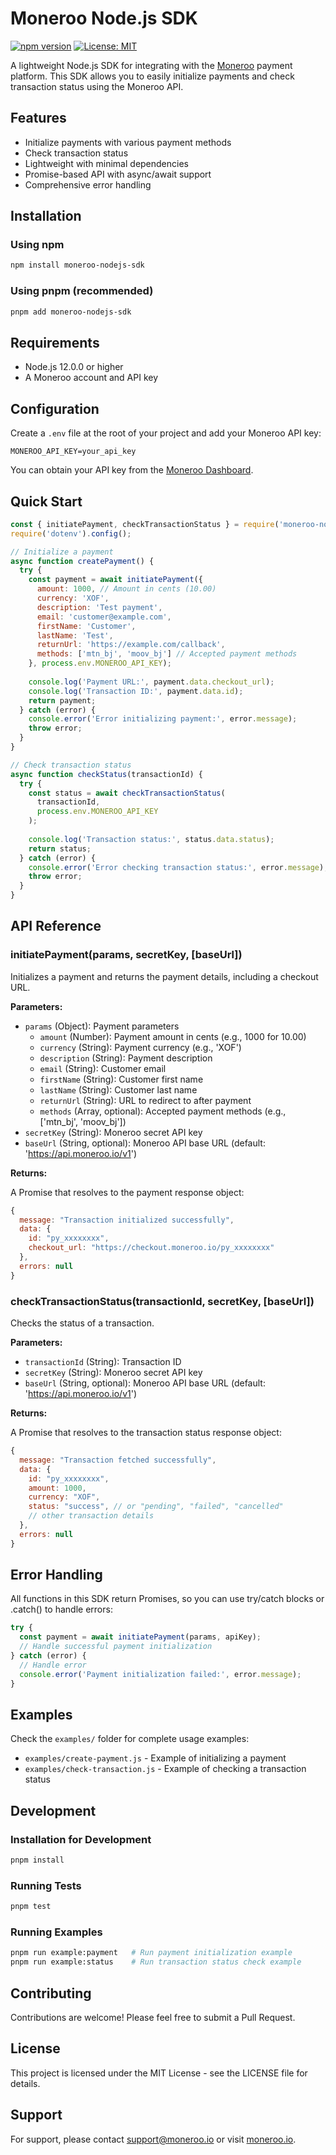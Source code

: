 # Moneroo Node.js SDK

[![npm version](https://img.shields.io/npm/v/moneroo-nodejs-sdk.svg)](https://www.npmjs.com/package/moneroo-nodejs-sdk)
[![License: MIT](https://img.shields.io/badge/License-MIT-yellow.svg)](https://opensource.org/licenses/MIT)

A lightweight Node.js SDK for integrating with the [Moneroo](https://moneroo.io) payment platform. This SDK allows you to easily initialize payments and check transaction status using the Moneroo API.

## Features

- Initialize payments with various payment methods
- Check transaction status
- Lightweight with minimal dependencies
- Promise-based API with async/await support
- Comprehensive error handling

## Installation

### Using npm
```bash
npm install moneroo-nodejs-sdk
```

### Using pnpm (recommended)
```bash
pnpm add moneroo-nodejs-sdk
```

## Requirements

- Node.js 12.0.0 or higher
- A Moneroo account and API key

## Configuration

Create a `.env` file at the root of your project and add your Moneroo API key:

```
MONEROO_API_KEY=your_api_key
```

You can obtain your API key from the [Moneroo Dashboard](https://dashboard.moneroo.io).

## Quick Start

```javascript
const { initiatePayment, checkTransactionStatus } = require('moneroo-nodejs-sdk');
require('dotenv').config();

// Initialize a payment
async function createPayment() {
  try {
    const payment = await initiatePayment({
      amount: 1000, // Amount in cents (10.00)
      currency: 'XOF',
      description: 'Test payment',
      email: 'customer@example.com',
      firstName: 'Customer',
      lastName: 'Test',
      returnUrl: 'https://example.com/callback',
      methods: ['mtn_bj', 'moov_bj'] // Accepted payment methods
    }, process.env.MONEROO_API_KEY);
    
    console.log('Payment URL:', payment.data.checkout_url);
    console.log('Transaction ID:', payment.data.id);
    return payment;
  } catch (error) {
    console.error('Error initializing payment:', error.message);
    throw error;
  }
}

// Check transaction status
async function checkStatus(transactionId) {
  try {
    const status = await checkTransactionStatus(
      transactionId,
      process.env.MONEROO_API_KEY
    );
    
    console.log('Transaction status:', status.data.status);
    return status;
  } catch (error) {
    console.error('Error checking transaction status:', error.message);
    throw error;
  }
}
```

## API Reference

### initiatePayment(params, secretKey, [baseUrl])

Initializes a payment and returns the payment details, including a checkout URL.

**Parameters:**

- `params` (Object): Payment parameters
  - `amount` (Number): Payment amount in cents (e.g., 1000 for 10.00)
  - `currency` (String): Payment currency (e.g., 'XOF')
  - `description` (String): Payment description
  - `email` (String): Customer email
  - `firstName` (String): Customer first name
  - `lastName` (String): Customer last name
  - `returnUrl` (String): URL to redirect to after payment
  - `methods` (Array, optional): Accepted payment methods (e.g., ['mtn_bj', 'moov_bj'])
- `secretKey` (String): Moneroo secret API key
- `baseUrl` (String, optional): Moneroo API base URL (default: 'https://api.moneroo.io/v1')

**Returns:**

A Promise that resolves to the payment response object:

```javascript
{
  message: "Transaction initialized successfully",
  data: {
    id: "py_xxxxxxxx",
    checkout_url: "https://checkout.moneroo.io/py_xxxxxxxx"
  },
  errors: null
}
```

### checkTransactionStatus(transactionId, secretKey, [baseUrl])

Checks the status of a transaction.

**Parameters:**

- `transactionId` (String): Transaction ID
- `secretKey` (String): Moneroo secret API key
- `baseUrl` (String, optional): Moneroo API base URL (default: 'https://api.moneroo.io/v1')

**Returns:**

A Promise that resolves to the transaction status response object:

```javascript
{
  message: "Transaction fetched successfully",
  data: {
    id: "py_xxxxxxxx",
    amount: 1000,
    currency: "XOF",
    status: "success", // or "pending", "failed", "cancelled"
    // other transaction details
  },
  errors: null
}
```

## Error Handling

All functions in this SDK return Promises, so you can use try/catch blocks or .catch() to handle errors:

```javascript
try {
  const payment = await initiatePayment(params, apiKey);
  // Handle successful payment initialization
} catch (error) {
  // Handle error
  console.error('Payment initialization failed:', error.message);
}
```

## Examples

Check the `examples/` folder for complete usage examples:

- `examples/create-payment.js` - Example of initializing a payment
- `examples/check-transaction.js` - Example of checking a transaction status

## Development

### Installation for Development

```bash
pnpm install
```

### Running Tests

```bash
pnpm test
```

### Running Examples

```bash
pnpm run example:payment   # Run payment initialization example
pnpm run example:status    # Run transaction status check example
```

## Contributing

Contributions are welcome! Please feel free to submit a Pull Request.

## License

This project is licensed under the MIT License - see the LICENSE file for details.

## Support

For support, please contact [support@moneroo.io](mailto:support@moneroo.io) or visit [moneroo.io](https://moneroo.io).
